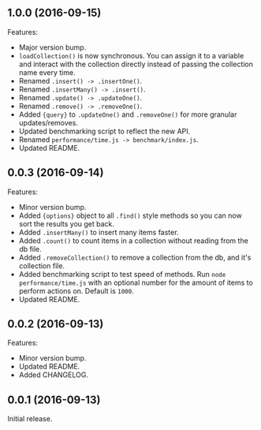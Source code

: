 ## 1.0.0 (2016-09-15)

Features:

 - Major version bump.
 - `loadCollection()` is now synchronous. You can assign it to a variable and interact with the collection directly instead of passing the collection name every time.
 - Renamed `.insert() -> .insertOne()`.
 - Renamed `.insertMany() -> .insert()`.
 - Renamed `.update() -> .updateOne()`.
 - Renamed `.remove() -> .removeOne()`.
 - Added `{query}` to `.updateOne()` and `.removeOne()` for more granular updates/removes.
 - Updated benchmarking script to reflect the new API.
 - Renamed `performance/time.js -> benchmark/index.js`.
 - Updated README.

## 0.0.3 (2016-09-14)

Features:

 - Minor version bump.
 - Added `{options}` object to all `.find()` style methods so you can now sort the results you get back.
 - Added `.insertMany()` to insert many items faster.
 - Added `.count()` to count items in a collection without reading from the db file.
 - Added `.removeCollection()` to remove a collection from the db, and it's collection file.
 - Added benchmarking script to test speed of methods. Run `node performance/time.js` with an optional number for the amount of items to perform actions on. Default is `1000`.
 - Updated README.

## 0.0.2 (2016-09-13)

Features:

 - Minor version bump.
 - Updated README.
 - Added CHANGELOG.


## 0.0.1 (2016-09-13)

Initial release.
